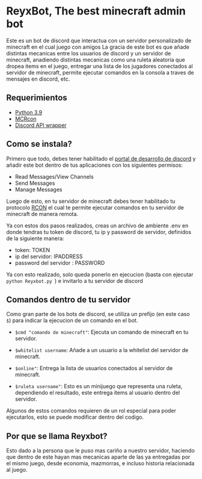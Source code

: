 # ReyxBot, The best minecraft admin bot
Este es un bot de discord que interactua con un servidor personalizado de minecraft en el cual juego con amigos
La gracia de este bot es que añade distintas mecanicas entre los usuarios de discord y un servidor de minecraft,
anadiendo distintas mecanicas como una ruleta aleatoria que dropea items en el juego, entregar una lista de los
jugadores conectados al servidor de minecraft, permite ejecutar comandos en la consola a traves de mensajes en 
discord, etc.

## Requerimientos

- [Python 3.9](https://www.python.org/)
- [MCRcon](https://pypi.org/project/mcrcon/)
- [Discord API wrapper](https://discordpy.readthedocs.io/en/stable/)   

## Como se instala?

Primero que todo, debes tener habilitado el [portal de desarrollo de discord](https://discord.com/developers/applications) y añadir este bot dentro de tus aplicaciones con los siguientes permisos:
- Read Messages/View Channels
- Send Messages
- Manage Messages

Luego de esto, en tu servidor de minecraft debes tener habilitado tu protocolo [RCON](https://wiki.vg/RCON) el cual te permite ejecutar comandos en tu servidor de minecraft de manera remota.

Ya con estos dos pasos realizados, creas un archivo de ambiente .env en donde tendras tu token de discord, tu ip y password de servidor, definidos de la siguiente manera:
- token: TOKEN
- ip del servidor: IPADDRESS
- password del servidor : PASSWORD 

Ya con esto realizado, solo queda ponerlo en ejecucion (basta con ejecutar ```python Reyxbot.py ```) e invitarlo a tu servidor de discord

## Comandos dentro de tu servidor
Como gran parte de los bots de discord, se utiliza un prefijo (en este caso ``` $```) para indicar la ejecucion de un comando en el bot.

- ```$cmd "comando de minecraft"```: Ejecuta un comando de minecraft en tu servidor.
- ```$whitelist username```: Añade a un usuario a la whitelist del servidor de minecraft.
- ```$online"```: Entrega la lista de usuarios conectados al servidor de minecraft.

- ```$ruleta username"```: Esto es un minijuego que representa una ruleta, dependiendo el resultado, este entrega items al usuario dentro del servidor.

Algunos de estos comandos requieren de un rol especial para poder ejecutarlos, esto se puede modificar dentro del codigo.

## Por que se llama Reyxbot?
Esto dado a la persona que le puso mas cariño a nuestro servidor, haciendo que dentro de este hayan mas mecanicas aparte de las ya entregadas por el mismo juego, desde economia, mazmorras, e incluso historia relacionada al juego.

 